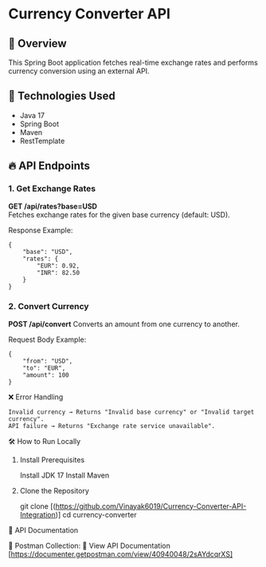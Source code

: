 # Currency Converter API  

## 📌 Overview  
This Spring Boot application fetches real-time exchange rates and performs currency conversion using an external API.

## 🚀 Technologies Used  
- Java 17  
- Spring Boot  
- Maven  
- RestTemplate  

## 🔥 API Endpoints  

### 1. Get Exchange Rates  
**GET /api/rates?base=USD**  
Fetches exchange rates for the given base currency (default: USD).  

Response Example:
```
{
    "base": "USD",
    "rates": {
        "EUR": 0.92,
        "INR": 82.50
    }
}
```
### 2. Convert Currency

**POST /api/convert**
Converts an amount from one currency to another.

Request Body Example:
```
{
    "from": "USD",
    "to": "EUR",
    "amount": 100
}
```

❌ Error Handling

    Invalid currency → Returns "Invalid base currency" or "Invalid target currency".
    API failure → Returns "Exchange rate service unavailable".

🛠 How to Run Locally
1. Install Prerequisites

    Install JDK 17
    Install Maven

2. Clone the Repository
   
   git clone [(https://github.com/Vinayak6019/Currency-Converter-API-Integration)]
   cd currency-converter

   
📄 API Documentation

📌 Postman Collection: 🔗 View API Documentation [https://documenter.getpostman.com/view/40940048/2sAYdcqrXS]
  




